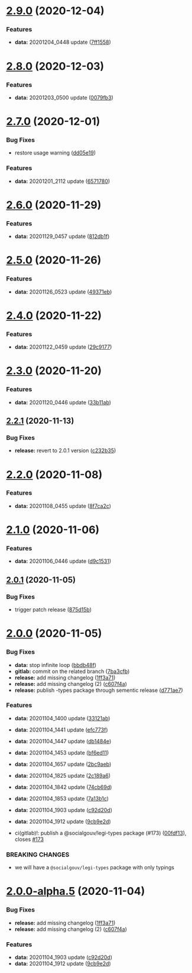 # [2.9.0](https://github.com/SocialGouv/legi-data/compare/v2.8.0...v2.9.0) (2020-12-04)


### Features

* **data:** 20201204_0448 update ([7ff1558](https://github.com/SocialGouv/legi-data/commit/7ff1558e4546aa6885df8cc7e4d57275d628e79a))

# [2.8.0](https://github.com/SocialGouv/legi-data/compare/v2.7.0...v2.8.0) (2020-12-03)


### Features

* **data:** 20201203_0500 update ([0079fb3](https://github.com/SocialGouv/legi-data/commit/0079fb352a2d1305f50946a3c2709248f39f93ef))

# [2.7.0](https://github.com/SocialGouv/legi-data/compare/v2.6.0...v2.7.0) (2020-12-01)


### Bug Fixes

* restore usage warning ([dd05e19](https://github.com/SocialGouv/legi-data/commit/dd05e19f80f6216627c63ab4d8cba493b3d63e6d))


### Features

* **data:** 20201201_2112 update ([6571780](https://github.com/SocialGouv/legi-data/commit/657178039e4455c8207b869705c51d6704c09d14))

# [2.6.0](https://github.com/SocialGouv/legi-data/compare/v2.5.0...v2.6.0) (2020-11-29)


### Features

* **data:** 20201129_0457 update ([812db1f](https://github.com/SocialGouv/legi-data/commit/812db1ffb4258fb953e7b7ba7cfb2680c2133e6e))

# [2.5.0](https://github.com/SocialGouv/legi-data/compare/v2.4.0...v2.5.0) (2020-11-26)


### Features

* **data:** 20201126_0523 update ([49371eb](https://github.com/SocialGouv/legi-data/commit/49371eb01f6c55e5a78b5ad2a67599c6f580f9da))

# [2.4.0](https://github.com/SocialGouv/legi-data/compare/v2.3.0...v2.4.0) (2020-11-22)


### Features

* **data:** 20201122_0459 update ([29c9177](https://github.com/SocialGouv/legi-data/commit/29c9177aebebb41ae2576544657862c01233f656))

# [2.3.0](https://github.com/SocialGouv/legi-data/compare/v2.2.1...v2.3.0) (2020-11-20)


### Features

* **data:** 20201120_0446 update ([33b11ab](https://github.com/SocialGouv/legi-data/commit/33b11ab6cbf0f99d2577c4a918040cd5b48c788c))

## [2.2.1](https://github.com/SocialGouv/legi-data/compare/v2.2.0...v2.2.1) (2020-11-13)


### Bug Fixes

* **release:** revert to 2.0.1 version ([c232b35](https://github.com/SocialGouv/legi-data/commit/c232b35710a11c631720f374ddae87df710a0a1d))

# [2.2.0](https://github.com/SocialGouv/legi-data/compare/v2.1.0...v2.2.0) (2020-11-08)


### Features

* **data:** 20201108_0455 update ([8f7ca2c](https://github.com/SocialGouv/legi-data/commit/8f7ca2c474dd32f01e02ace22f82bb5cf8574776))

# [2.1.0](https://github.com/SocialGouv/legi-data/compare/v2.0.1...v2.1.0) (2020-11-06)


### Features

* **data:** 20201106_0446 update ([d9c1531](https://github.com/SocialGouv/legi-data/commit/d9c15310754e63f3e45bcaed158879847fe39846))

## [2.0.1](https://github.com/SocialGouv/legi-data/compare/v2.0.0...v2.0.1) (2020-11-05)


### Bug Fixes

* trigger patch release ([875d15b](https://github.com/SocialGouv/legi-data/commit/875d15b9335af9b9d8f65ccc96069da207acaf75))

# [2.0.0](https://github.com/SocialGouv/legi-data/compare/v1.46.0...v2.0.0) (2020-11-05)


### Bug Fixes

* **data:** stop infinite loop ([bbdb48f](https://github.com/SocialGouv/legi-data/commit/bbdb48f4f957f426797e1d2c5faae9521d2dab33))
* **gitlab:** commit on the related branch ([7ba3cfb](https://github.com/SocialGouv/legi-data/commit/7ba3cfba434734b386332e5cba98ace3efce4549))
* **release:** add missing changelog ([1ff3a71](https://github.com/SocialGouv/legi-data/commit/1ff3a713b9fde13575014e4c9135dff97f604a03))
* **release:** add missing changelog (2) ([c607f4a](https://github.com/SocialGouv/legi-data/commit/c607f4a899513b079ddfee36086324cc49956ff6))
* **release:** publish -types package through sementic release ([d771ae7](https://github.com/SocialGouv/legi-data/commit/d771ae797a889f2be1481bd666381246b322ee79))


### Features

* **data:** 20201104_1400 update ([33121ab](https://github.com/SocialGouv/legi-data/commit/33121abf2e43ba09707268ab53fa782265b84d62))
* **data:** 20201104_1441 update ([efc773f](https://github.com/SocialGouv/legi-data/commit/efc773f171cb1124255942beb5cdfbebe830886d))
* **data:** 20201104_1447 update ([db1484e](https://github.com/SocialGouv/legi-data/commit/db1484eae87595a81d3c59fff489fb3abdc17387))
* **data:** 20201104_1453 update ([bf6ed11](https://github.com/SocialGouv/legi-data/commit/bf6ed11ca66d6942d3174a368c63f05b143ba0e9))
* **data:** 20201104_1657 update ([2bc9aeb](https://github.com/SocialGouv/legi-data/commit/2bc9aebade549777c1035bed5e258ac30cf79487))
* **data:** 20201104_1825 update ([2c189a6](https://github.com/SocialGouv/legi-data/commit/2c189a6ae71c4d04ff562319f7a6822d4bed1f2a))
* **data:** 20201104_1842 update ([74cb69d](https://github.com/SocialGouv/legi-data/commit/74cb69de18e4cdab34468bfd57db033845e8895b))
* **data:** 20201104_1853 update ([7a13b1c](https://github.com/SocialGouv/legi-data/commit/7a13b1c47a7e857f1fbe1453bd1150d8d68ee7f5))
* **data:** 20201104_1903 update ([c92d20d](https://github.com/SocialGouv/legi-data/commit/c92d20d19e3f53501ef163537fe8aa9094b2ecbe))
* **data:** 20201104_1912 update ([9cb9e2d](https://github.com/SocialGouv/legi-data/commit/9cb9e2d295c19f8c188806cacf09ed2043548ab0))


* ci(gitlab)!: publish a @socialgouv/legi-types package (#173) ([00fdf13](https://github.com/SocialGouv/legi-data/commit/00fdf132b29a1fda9d9891b5cadaea27427d1300)), closes [#173](https://github.com/SocialGouv/legi-data/issues/173)


### BREAKING CHANGES

* we will have a `@socialgouv/legi-types` package with only typings

# [2.0.0-alpha.5](https://github.com/SocialGouv/legi-data/compare/v2.0.0-alpha.4...v2.0.0-alpha.5) (2020-11-04)


### Bug Fixes

* **release:** add missing changelog ([1ff3a71](https://github.com/SocialGouv/legi-data/commit/1ff3a713b9fde13575014e4c9135dff97f604a03))
* **release:** add missing changelog (2) ([c607f4a](https://github.com/SocialGouv/legi-data/commit/c607f4a899513b079ddfee36086324cc49956ff6))


### Features

* **data:** 20201104_1903 update ([c92d20d](https://github.com/SocialGouv/legi-data/commit/c92d20d19e3f53501ef163537fe8aa9094b2ecbe))
* **data:** 20201104_1912 update ([9cb9e2d](https://github.com/SocialGouv/legi-data/commit/9cb9e2d295c19f8c188806cacf09ed2043548ab0))
